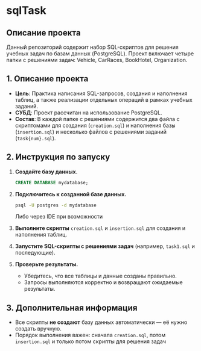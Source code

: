 # sqlTask

## Описание проекта

Данный репозиторий содержит набор SQL-скриптов для решения учебных задач по базам данных (PostgreSQL). 
Проект включает четыре папки с решениями задач: Vehicle, CarRaces, BookHotel, Organization.

## 1. Описание проекта

- **Цель**: Практика написания SQL-запросов, создания и наполнения таблиц, а также реализации отдельных операций в рамках учебных заданий.
- **СУБД**: Проект рассчитан на использование PostgreSQL.
- **Состав**: В каждой папке c решениями содержится два файла с скриптомами для создания (`creation.sql`) и наполнения базы (`insertion.sql`) и несколько файлов с решениями заданий (`task{num}.sql`).

## 2. Инструкция по запуску

1. **Создайте базу данных.**

   ```sql
   CREATE DATABASE mydatabase;
   ```


2. **Подключитесь к созданной базе данных.**

   ```bash
   psql -U postgres -d mydatabase
   ```
   Либо через IDE при возможности

3. **Выполните скрипты** `creation.sql` и `insertion.sql` для создания и наполнения таблиц.

4. **Запустите SQL-скрипты с решениями задач** (например, `task1.sql` и последующие).

5. **Проверьте результаты.**

    - Убедитесь, что все таблицы и данные созданы правильно.
    - Запросы выполняются корректно и возвращают ожидаемые результаты.

## 3. Дополнительная информация

- Все скрипты **не создают** базу данных автоматически — её нужно создать вручную.
- Порядок выполнения важен: сначала `creation.sql`, потом `insertion.sql` и только потом скрипты для решения задач
